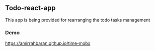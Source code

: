 ## Todo-react-app
This app is being provided for rearranging the todo tasks management

### Demo 
https://amirrahbaran.githup.io/time-mobx
